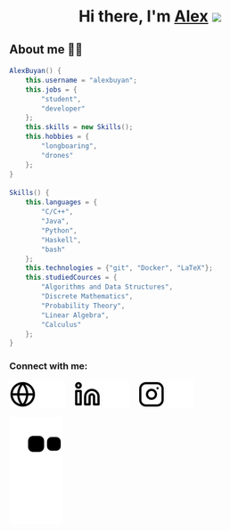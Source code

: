 <h1 align="center">Hi there, I'm <a href="https://alexbuyan.github.io/">Alex</a> 
<img src="https://github.com/blackcater/blackcater/raw/main/images/Hi.gif" height="32"/></h1>

## About me 👨‍💻
```java
AlexBuyan() {
    this.username = "alexbuyan";
    this.jobs = {
        "student",
        "developer"
    };
    this.skills = new Skills();
    this.hobbies = {
        "longboaring",
        "drones"
    };
}

Skills() {
    this.languages = {
        "C/C++",
        "Java",
        "Python",
        "Haskell",
        "bash"
    };
    this.technologies = {"git", "Docker", "LaTeX"};
    this.studiedCources = {
        "Algorithms and Data Structures",
        "Discrete Mathematics",
        "Probability Theory",
        "Linear Algebra",
        "Calculus"
    };
}
```
### Connect with me: 
[![website](./img/globe-light.svg)](https://alexbuyan.github.io#gh-light-mode-only)
[![website](./img/globe-dark.svg)](https://alexbuyan.github.io#gh-dark-mode-only)
&nbsp;&nbsp;
[![website](./img/linkedin-light.svg)](https://linkedin.com/in/alexander-buyantuev-063785223#gh-light-mode-only)
[![website](./img/linkedin-dark.svg)](https://linkedin.com/in/alexander-buyantuev-063785223#gh-dark-mode-only)
&nbsp;&nbsp;
[![website](./img/instagram-light.svg)](https://instagram.com/alexander.buyan#gh-light-mode-only)
[![website](./img/instagram-dark.svg)](https://instagram.com/alexander.buyan#gh-dark-mode-only)

![Snake animation](https://github.com/alexbuyan/alexbuyan/blob/output/github-contribution-grid-snake.svg)

<!-- [![Anurag's GitHub stats](https://github-readme-stats.vercel.app/api?username=alexbuyan&count_private=true&show_icons=true&theme=tokyonight)](https://github.com/anuraghazra/github-readme-stats)


![](https://github-profile-summary-cards.vercel.app/api/cards/profile-details?username=alexbuyan&theme=github_dark)
![](https://github-profile-summary-cards.vercel.app/api/cards/most-commit-language?username=alexbuyan&theme=github_dark)
![](https://github-profile-summary-cards.vercel.app/api/cards/repos-per-language?username=alexbuyan&theme=github_dark)
![](https://github-profile-summary-cards.vercel.app/api/cards/stats?username=alexbuyan&theme=github_dark)
![](https://github-profile-summary-cards.vercel.app/api/cards/productive-time?username=alexbuyan&theme=github_dark) -->

[website]: https://alexbuyan.github.io/
[instagram]: https://instagram.com/alexander.buyan
[linkedin]: https://www.linkedin.com/in/alexander-buyantuev-063785223/
[sm-me]: https://sm-me.vercel.app/

